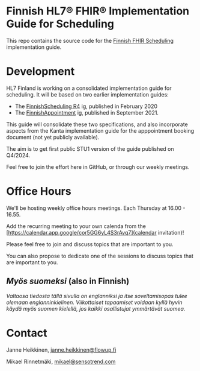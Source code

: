 # Finnish HL7® FHIR® Implementation Guide for Scheduling

This repo contains the source code for the
[Finnish FHIR Scheduling](https://hl7.fi/fhir/finnish-scheduling/) implementation guide.


# Development

HL7 Finland is working on a consolidated implementation guide for scheduling. It will be based on
two earlier implementation guides:

* The [FinnishScheduling R4](https://simplifier.net/finnishschedulingr4) ig, published in February
  2020
* The [FinnishAppointment](https://simplifier.net/finnishappointment) ig, published in September
  2021.

This guide will consolidate these two specifications, and also incorporate aspects from the
Kanta implementation guide for the apppointment booking document (not yet publicly available).

The aim is to get first public STU1 version of the guide published on Q4/2024.

Feel free to join the effort here in GitHub, or through our weekly meetings.


# Office Hours

We'll be hosting weekly office hours meetings. Each Thursday at 16.00 - 16.55.

Add the recurring meeting to your own calenda from the
[https://calendar.app.google/cor5GG6yL4S3rAvq7](calendar invitation)!

Please feel free to join and discuss topics that are important to you.

You can also propose to dedicate one of the sessions to discuss topics that are important to you.

## *Myös suomeksi* (also in Finnish)

*Valtaosa tiedosta tällä sivulla on englanniksi ja itse soveltamisopas tulee olemaan englanninkielinen. Viikottaiset tapaamiset voidaan kyllä hyvin käydä myös suomen kielellä, jos kaikki osallistujat ymmärtävät suomea.*


# Contact

Janne Heikkinen, janne.heikkinen@flowup.fi

Mikael Rinnetmäki, mikael@sensotrend.com
